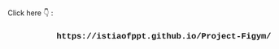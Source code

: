 <style>
h3{
  position: relative;
  left: 6rem;
  font-family: 'Courier New', Courier, monospace;
}
</style>
Click here 👇 : </br>
 <h3>https://istiaofppt.github.io/Project-Figym/</h3>
